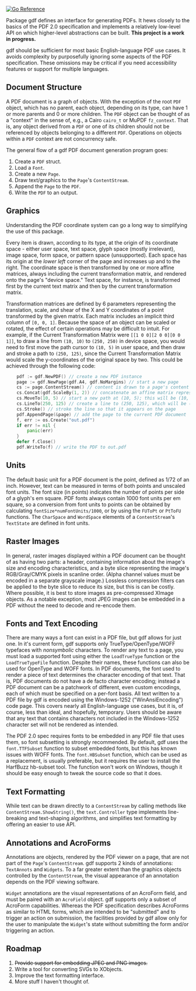 [![Go Reference](https://pkg.go.dev/badge/github.com/cdillond/gdf.svg)](https://pkg.go.dev/github.com/cdillond/gdf)

Package gdf defines an interface for generating PDFs. It hews closely to the basics of the PDF 2.0 specification and implements a relatively low-level API on which higher-level abstractions can be built. **This project is a work in progress.**

gdf should be sufficient for most basic English-language PDF use cases. It avoids complexity by purposefully ignoring some aspects of the PDF specification. These omissions may be critical if you need accessibility features or support for multiple languages.

## Document Structure
A PDF document is a graph of objects. With the exception of the root `PDF` object, which has no parent, each object, depending on its type, can have 1 or more parents and 0 or more children. The `PDF` object can be thought of as a "context" in the sense of, e.g., a Cairo `cairo_t` or MuPDF `fz_context`. That is, any object derived from a `PDF` or one of its children should not be referenced by objects belonging to a different `PDF`. Operations on objects within a `PDF` context are not concurrency safe.

The general flow of a gdf PDF document generation program goes:
1. Create a `PDF` struct.
2. Load a `Font`. 
3. Create a new `Page`.
4. Draw text/graphics to the `Page`'s `ContentStream`.
5. Append the `Page` to the `PDF`.
6. Write the `PDF` to an output.         

## Graphics
Understanding the PDF coordinate system can go a long way to simplifying the use of this package.

Every item is drawn, according to its type, at the origin of its coordinate space - either user space, text space, glyph space (mostly irrelevant), image space, form space, or pattern space (unsupported). Each space has its origin at the *lower left* corner of the page and increases up and to the right. The coordinate space is then transformed by one or more affine matrices, always including the current transformation matrix, and rendered onto the page's "device space." Text space, for instance, is transformed first by the current text matrix and then by the current transformation matrix.

Transformation matrices are defined by 6 parameters representing the translation, scale, and shear of the X and Y coordinates of a point transformed by the given matrix. Each matrix includes an implicit third column of `[0, 0, 1]`. Because the space of an object can be scaled or rotated, the effect of certain operations may be difficult to intuit. For example, if the Current Transformation Matrix were `[[1 0 0][2 0 0][0 0 1]]`, to draw a line from `(10, 10)` to `(250, 250)` in device space, you would need to first move the path cursor to `(10, 5)` in user space, and then draw and stroke a path to `(250, 125)`, since the Current Transformation Matrix would scale the y-coordinates of the original space by two. This could be achieved through the following code:
```go
    pdf := gdf.NewPDF() // create a new PDF instance
    page := gdf.NewPage(gdf.A4, gdf.NoMargins) // start a new page
    cs := page.ContentStream() // content is drawn to a page's content stream
    cs.Concat(gdf.ScaleBy(1, 2)) // concatenate an affine matrix representing a 2*y scaling to the Current Transformation Matrix (by default the identity matrix)
    cs.MoveTo(10, 5) // start a new path at (10, 5); this will be (10, 10) on the page
    cs.LineTo(250, 125) // create a line to (250, 125), which will be (250, 250) on the page
    cs.Stroke() // stroke the line so that it appears on the page
    pdf.AppendPage(&page) // add the page to the current PDF document
    f, err := os.Create("out.pdf")
    if err != nil {
        panic(err)
    }
    defer f.Close()
    pdf.WriteTo(f) // write the PDF to out.pdf

```
## Units
The default basic unit for a PDF document is the point, defined as 1/72 of an inch. However, text can be measured in terms of both points and unscaled font units. The font size (in points) indicates the number of points per side of a glyph's em square. PDF fonts always contain 1000 font units per em square, so a conversion from font units to points can be obtained by calculating `fontSize*numFontUnits/1000`, or by using the `FUToPt` or `PtToFU` functions. The `CharSpace` and `WordSpace` elements of a `ContentStream`'s `TextState` are defined in font units.

## Raster Images
In general, raster images displayed within a PDF document can be thought of as having two parts: a header, containing information about the image's size and encoding characteristics, and a byte slice representing the image's RGB/Gray/CMYK pixels in scanline order. (Alpha channel values must be encoded in a separate grayscale image.) Lossless compression filters can be applied to the byte slice to reduce its size, but this is can be costly. Where possible, it is best to store images as pre-compressed XImage objects. As a notable exception, most JPEG images can be embedded in a PDF without the need to decode and re-encode them.

## Fonts and Text Encoding
There are many ways a font can exist in a PDF file, but gdf allows for just one. In it's current form, gdf supports only TrueType/OpenType/WOFF typefaces with *nonsymbolic* characters. To render any text to a page, you must load a supported font using either the `LoadTrueType` function or the `LoadTrueTypeFile` function. Despite their names, these functions can also be used for OpenType and WOFF fonts. In PDF documents, the font used to render a piece of text determines the character encoding of that text. That is, PDF documents do not have a de facto character encoding; instead a PDF document can be a patchwork of different, even custom encodings, each of which must be specified on a per-font basis. All text written to a PDF file by gdf is encoded using the Windows-1252 ("WinAnsiEncoding") code page. This covers nearly all English-language use cases, but it is, of course, less than ideal, and hopefully, temporary. Users should be aware that any text that contains characters not included in the Windows-1252 character set will not be rendered as intended.

The PDF 2.0 spec requires fonts to be embedded in any PDF file that uses them, so font subsetting is strongly recommended. By default, gdf uses the `font.TTFSubset` function to subset embedded fonts, but this has known issues with WOFF fonts. The `font.HBSubset` function, which can be used as a replacement, is usually preferable, but it requires the user to install the HarfBuzz hb-subset tool. The function won't work on Windows, though it should be easy enough to tweak the source code so that it does.

## Text Formatting
While text can be drawn directly to a `ContentStream` by calling methods like `ContentStream.ShowString()`, the `text.Controller` type implements line-breaking and text-shaping algorithms, and simplifies text formatting by offering an easier to use API.

## Annotations and AcroForms
Annotations are objects, rendered by the PDF viewer on a page, that are not part of the `Page`'s `ContentStream`. gdf supports 2 kinds of annotations: `TextAnnots` and `Widgets`. To a far greater extent than the graphics objects controlled by the `ContentStream`, the visual appearance of an annotation depends on the PDF viewing software.

`Widget` annotations are the visual representations of an AcroForm field, and must be paired with an `AcroField` object. gdf supports only a subset of AcroForm capabilities. Whereas the PDF specification describes AcroForms as similar to HTML forms, which are intended to be "submitted" and to trigger an action on submission, the facilities provided by gdf allow only for the user to manipulate the `Widget`'s state without submitting the form and/or triggering an action.

## Roadmap
1. ~~Provide support for embedding JPEG and PNG images.~~
2. Write a tool for converting SVGs to XObjects.
3. Improve the text formatting interface.
4. More stuff I haven't thought of.